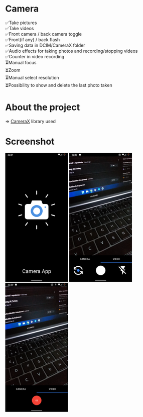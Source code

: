 # Camera

✅Take pictures<br/>
✅Take videos<br/>
✅Front camera / back camera toggle<br/>
✅Front(if any) / back flash<br/>
✅Saving data in DCIM/CameraX folder<br/>
✅Audio effects for taking photos and recording/stopping videos<br/>
✅Counter in video recording<br/>
⏳Manual focus<br/>
⏳Zoom<br/>
⏳Manual select resolution<br/>
⏳Possibility to show and delete the last photo taken<br/>

# About the project
=> [CameraX](https://developer.android.com/training/camerax) library used

# Screenshot
<img src="https://raw.githubusercontent.com/onermorkoc/Camera/main/images/Images-0.png" width="200"> <img src="https://raw.githubusercontent.com/onermorkoc/Camera/main/images/Images-1.png" width="200"> <img src="https://raw.githubusercontent.com/onermorkoc/Camera/main/images/Images-2.png" width="200">
